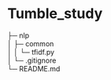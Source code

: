# Tumble_study<br/>
├─ nlp<br/>
│  ├─ common<br/>
│  │   └─ tfidf.py<br/>
│  └─ .gitignore<br/>
└─ README.md
